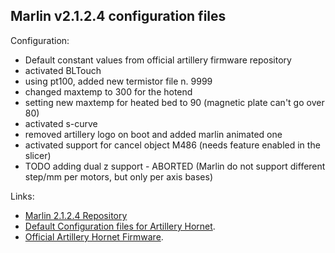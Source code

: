 ## Marlin v2.1.2.4 configuration files

Configuration:

- Default constant values from official artillery firmware repository
- activated BLTouch
- using pt100, added new termistor file n. 9999
- changed maxtemp to 300 for the hotend
- setting new maxtemp for heated bed to 90 (magnetic plate can't go over 80)
- activated s-curve
- removed artillery logo on boot and added marlin animated one
- activated support for cancel object M486 (needs feature enabled in the slicer)
- TODO adding dual z support - ABORTED (Marlin do not support different step/mm per motors, but only per axis bases)

Links:

- [Marlin 2.1.2.4 Repository](https://github.com/MarlinFirmware/Marlin/tree/2.1.2.4)
- [Default Configuration files for Artillery Hornet](https://github.com/MarlinFirmware/Configurations/tree/release-2.1.2.4/config/examples/Artillery/Hornet).
- [Official Artillery Hornet Firmware](https://github.com/artillery3d/hornet-firmware).
